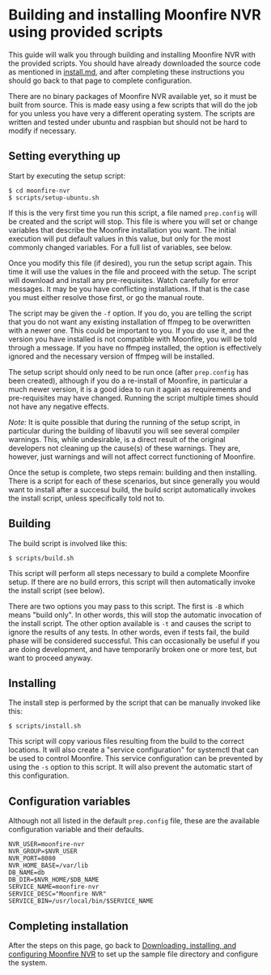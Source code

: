 # Building and installing Moonfire NVR using provided scripts

This guide will walk you through building and installing Moonfire NVR with the
provided scripts. You should have already downloaded the source code as
mentioned in [install.md](install.md), and after completing these instructions
you should go back to that page to complete configuration.

There are no binary packages of Moonfire NVR available yet, so it must be built
from source. This is made easy using a few scripts that will do the job for you
unless you have very a different operating system. The scripts are written and
tested under ubuntu and raspbian but should not be hard to modify if necessary.

## Setting everything up

Start by executing the setup script:

    $ cd moonfire-nvr
    $ scripts/setup-ubuntu.sh

If this is the very first time you run this script, a file named `prep.config`
will be created and the script will stop. This file is where you will set
or change variables that describe the Moonfire installation you want. The
initial execution will put default values in this value, but only for the
most commonly changed variables. For a full list of variables, see below.

Once you modify this file (if desired), you run the setup script again. This
time it will use the values in the file and proceed with the setup.
The script will download and install any pre-requisites. Watch carefully for
error messages. It may be you have conflicting installations. If that is the
case you must either resolve those first, or go the manual route.

The script may be given the `-f` option. If you do, you are telling the script
that you do not want any existing installation of ffmpeg to be overwritten with
a newer one. This could be important to you. If you do use it, and the version
you have installed is not compatible with Moonfire, you will be told through
a message. If you have no ffmpeg installed, the option is effectively ignored
and the necessary version of ffmpeg will be installed.

The setup script should only need to be run once (after `prep.config` has been
created), although if you do a re-install of Moonfire, in particular a much
newer version, it is a good idea to run it again as requirements and pre-requisites
may have changed. Running the script multiple times should not have any negative effects.

*Note:* It is quite possible that during the running of the setup script,
in particular during the building of libavutil you will see several compiler
warnings. This, while undesirable, is a direct result of the original
developers not cleaning up the cause(s) of these warnings. They are, however,
just warnings and will not affect correct functioning of Moonfire.

Once the setup is complete, two steps remain: building and then installing.
There is a script for each of these scenarios, but since generally you would
want to install after a succesul build, the build script automatically invokes
the install script, unless specifically told not to.

## Building

The build script is involved like this:

    $ scripts/build.sh

This script will perform all steps necessary to build a complete Moonfire
setup. If there are no build errors, this script will then automatically
invoke the install script (see below).

There are two options you may pass to this script. The first is `-B` which
means "build only". In other words, this will stop the automatic invocation
of the install script. The other option available is `-t` and causes the
script to ignore the results of any tests. In other words, even if tests
fail, the build phase will be considered successful. This can occasionally
be useful if you are doing development, and have temporarily broken one
or more test, but want to proceed anyway.

## Installing

The install step is performed by the script that can be manually invoked
like this:

    $ scripts/install.sh

This script will copy various files resulting from the build to the correct
locations. It will also create a "service configuration" for systemctl that
can be used to control Moonfire. This service configuration can be prevented
by using the `-s` option to this script. It will also prevent the automatic
start of this configuration.

## Configuration variables

Although not all listed in the default `prep.config` file, these are the
available configuration variable and their defaults.

    NVR_USER=moonfire-nvr
    NVR_GROUP=$NVR_USER
    NVR_PORT=8080
    NVR_HOME_BASE=/var/lib
    DB_NAME=db
    DB_DIR=$NVR_HOME/$DB_NAME
    SERVICE_NAME=moonfire-nvr
    SERVICE_DESC="Moonfire NVR"
    SERVICE_BIN=/usr/local/bin/$SERVICE_NAME

## Completing installation

After the steps on this page, go back to [Downloading, installing, and
configuring Moonfire NVR](install.md) to set up the sample file directory and
configure the system.
